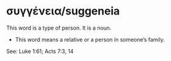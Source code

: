 # συγγένεια/suggeneia
This word is a type of person. It is a noun. 

* This word means a relative or a person in someone’s family.

See:  Luke 1:61; Acts 7:3, 14
